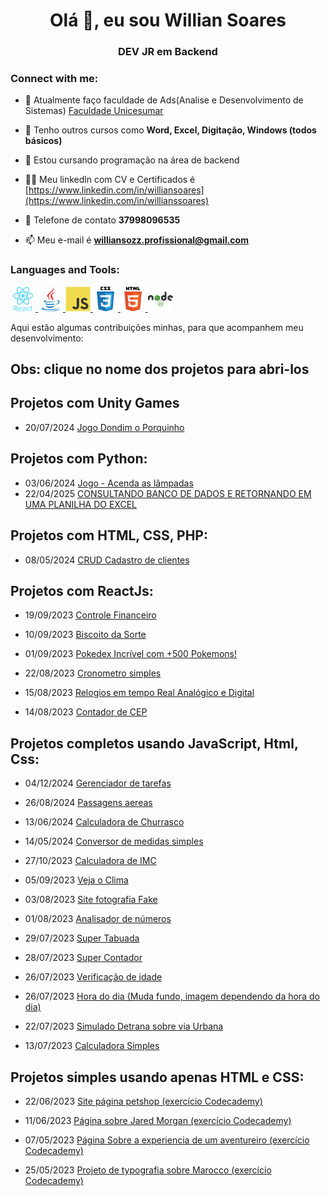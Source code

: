 <h1 align="center">Olá 👋, eu sou Willian Soares</h1>
<h3 align="center">DEV JR em Backend</h3>
<h3 align="left">Connect with me:</h3>

- 🔭 Atualmente faço faculdade de Ads(Analise e Desenvolvimento de Sistemas) [Faculdade Unicesumar](https://studeo.unicesumar.edu.br/#!/access/login)

- 🌱 Tenho outros cursos como **Word, Excel, Digitação, Windows (todos básicos)**

- 👯 Estou cursando programação na área de backend

- 👨‍💻 Meu linkedln com CV e Certificados é [https://www.linkedin.com/in/williansoares](https://www.linkedin.com/in/willianssoares)

- 💬 Telefone de contato **37998096535**

- 📫 Meu e-mail é **williansozz.profissional@gmail.com**


<p align="left">
</p>

<h3 align="left">Languages and Tools:</h3>
<p align="left">  <a href="https://reactjs.org/" target="_blank" rel="noreferrer"> <img src="https://raw.githubusercontent.com/devicons/devicon/master/icons/react/react-original-wordmark.svg" alt="react" width="40" height="40"/> <a href="https://www.java.com" target="_blank" rel="noreferrer"> <img src="https://raw.githubusercontent.com/devicons/devicon/master/icons/java/java-original.svg" alt="java" width="40" height="40"/> </a> </a> <a href="https://developer.mozilla.org/en-US/docs/Web/JavaScript" target="_blank" rel="noreferrer"> <img src="https://raw.githubusercontent.com/devicons/devicon/master/icons/javascript/javascript-original.svg" alt="javascript" width="40" height="40"/> <a href="https://www.w3schools.com/css/" target="_blank" rel="noreferrer"> <img src="https://raw.githubusercontent.com/devicons/devicon/master/icons/css3/css3-original-wordmark.svg" alt="css3" width="40" height="40"/> </a> <a href="https://www.w3.org/html/" target="_blank" rel="noreferrer"> <img src="https://raw.githubusercontent.com/devicons/devicon/master/icons/html5/html5-original-wordmark.svg" alt="html5" width="40" height="40"/> </a>  <a href="https://nodejs.org" target="_blank" rel="noreferrer"> <img src="https://raw.githubusercontent.com/devicons/devicon/master/icons/nodejs/nodejs-original-wordmark.svg" alt="nodejs" width="40" height="40"/> </a> </p>

Aqui estão algumas contribuições minhas, para que acompanhem meu desenvolvimento:
## Obs: clique no nome dos projetos para abri-los

## Projetos com Unity Games

- 20/07/2024 [Jogo Dondim o Porquinho](https://drive.google.com/file/d/17EwFWGOg3CvxD6D9eJ-8mFTB4U19DDrw/view?usp=sharing)

## Projetos com Python:

- 03/06/2024 [Jogo - Acenda as lâmpadas](https://www.linkedin.com/feed/update/urn:li:activity:7203720765232300033/)
- 22/04/2025 [CONSULTANDO BANCO DE DADOS E RETORNANDO EM UMA PLANILHA DO EXCEL](https://www.linkedin.com/feed/update/urn:li:activity:7320497688691531776/)

## Projetos com HTML, CSS, PHP:

- 08/05/2024 [CRUD Cadastro de clientes](https://www.linkedin.com/feed/update/urn:li:activity:7194035681784975360)

## Projetos com ReactJs:

- 19/09/2023 [Controle Financeiro](https://controlefinanceiro-jet.vercel.app/)

- 10/09/2023 [Biscoito da Sorte](https://biscoito-da-sorte-delta-lovat.vercel.app/)

- 01/09/2023 [Pokedex Incrível com +500 Pokemons!](https://poke-api-two-mu.vercel.app)

- 22/08/2023 [Cronometro simples](https://cronometro-khaki.vercel.app/)

- 15/08/2023 [Relogios em tempo Real Analógico e Digital](https://clock-git-main-williansozz.vercel.app/)

- 14/08/2023 [Contador de CEP](https://contadordecep.vercel.app/)

## Projetos completos usando JavaScript, Html, Css:

- 04/12/2024 [Gerenciador de tarefas](https://williansozz.github.io/Gerenciador-de-tarefas/)

- 26/08/2024 [Passagens aereas](https://williansozz.github.io/passagens-aereas/)

- 13/06/2024 [Calculadora de Churrasco](https://williansozz.github.io/Calculadora-de-churrasco/)

- 14/05/2024 [Conversor de medidas simples](https://williansozz.github.io/Conversor-simples)

- 27/10/2023 [Calculadora de IMC](https://williansozz.github.io/calc-IMC/)

- 05/09/2023 [Veja o Clima](https://williansozz.github.io/veja-o-clima/)

- 03/08/2023 [Site fotografia Fake](https://williansozz.github.io/site-fotografia-fake)

- 01/08/2023 [Analisador de números](https://williansozz.github.io/analisadordenumeros/)

- 29/07/2023 [Super Tabuada](https://williansozz.github.io/Super-tabuada/)

- 28/07/2023 [Super Contador](https://williansozz.github.io/super-contador/)

- 26/07/2023 [Verificação de idade](https://williansozz.github.io/verificador-de-idade/)

- 26/07/2023 [Hora do dia (Muda fundo, imagem dependendo da hora do dia)](https://williansozz.github.io/hora-do-dia-project/)

- 22/07/2023 [Simulado Detrana sobre via Urbana](https://williansozz.github.io/detrana-simulador/)

- 13/07/2023 [Calculadora Simples](https://williansozz.github.io/calculadora-js/)

## Projetos simples usando apenas HTML e CSS:

- 22/06/2023 [Site página petshop (exercício Codecademy)](https://williansozz.github.io/Pagina-petshop-Codecademy-20/)

- 11/06/2023 [Página sobre Jared Morgan (exercício Codecademy)](https://williansozz.github.io/Jorney_Codecademy_14/)

- 07/05/2023 [Página Sobre a experiencia de um aventureiro (exercício Codecademy)](https://williansozz.github.io/Experience_the_summit_Codecaademy_12/#)
  
- 25/05/2023 [Projeto de typografia sobre Marocco (exercício Codecademy)](https://williansozz.github.io/Typograpy_Codecademy_6/)




<p>  </p>


<!--
**WillianSozz/WillianSozz** is a ✨ _special_ ✨ repository because its `README.md` (this file) appears on your GitHub profile.

Here are some ideas to get you started:

- 🔭 I’m currently working on ...
- 🌱 I’m currently learning ...
- 👯 I’m looking to collaborate on ...
- 🤔 I’m looking for help with ...
- 💬 Ask me about ...
- 📫 How to reach me: ...
- 😄 Pronouns: ...
- ⚡ Fun fact: ...
-->
